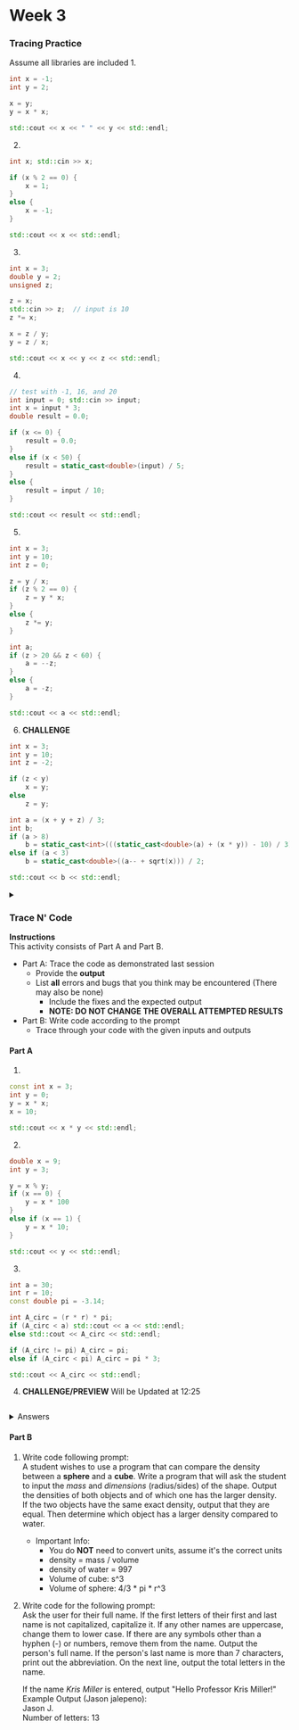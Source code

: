 # Week 3

### Tracing Practice
Assume all libraries are included
1.
```c++
int x = -1;
int y = 2;

x = y;
y = x * x;

std::cout << x << " " << y << std::endl;
```
2.
```c++
int x; std::cin >> x;

if (x % 2 == 0) {
    x = 1;
}
else {
    x = -1;
}

std::cout << x << std::endl;
```
3.
```c++
int x = 3;
double y = 2;
unsigned z;

z = x;
std::cin >> z;  // input is 10
z *= x;

x = z / y;
y = z / x;

std::cout << x << y << z << std::endl;
```
4.
```c++
// test with -1, 16, and 20
int input = 0; std::cin >> input;
int x = input * 3;
double result = 0.0;

if (x <= 0) {
    result = 0.0;
}
else if (x < 50) {
    result = static_cast<double>(input) / 5;
}
else {
    result = input / 10;
}

std::cout << result << std::endl;
```
5.
```c++
int x = 3;
int y = 10;
int z = 0;

z = y / x;
if (z % 2 == 0) {
    z = y * x;
}
else {
    z *= y;
}

int a;
if (z > 20 && z < 60) {
    a = --z;
}
else {
    a = -z;
}

std::cout << a << std::endl;
```
6. **CHALLENGE**
```c++
int x = 3;
int y = 10;
int z = -2;

if (z < y) 
    x = y;
else 
    z = y;

int a = (x + y + z) / 3;
int b;
if (a > 8)
    b = static_cast<int>(((static_cast<double>(a) + (x * y)) - 10) / 3) % 7;
else if (a < 3) 
    b = static_cast<double>((a-- + sqrt(x))) / 2;

std::cout << b << std::endl;
```
<details>
    <summary>
    </summary>
</details>

### Trace N' Code
<b>Instructions</b>  
This activity consists of Part A and Part B.
* Part A: Trace the code as demonstrated last session
    * Provide the **output**
    * List **all** errors and bugs that you think may be encountered (There may also be none)
      * Include the fixes and the expected output
      * **NOTE: DO NOT CHANGE THE OVERALL ATTEMPTED RESULTS**
* Part B: Write code according to the prompt
    * Trace through your code with the given inputs and outputs

#### Part A
1)
```c++
const int x = 3;
int y = 0;
y = x * x;
x = 10;

std::cout << x * y << std::endl;
```

2)
```c++
double x = 9;
int y = 3;

y = x % y;
if (x == 0) {
    y = x * 100
}
else if (x == 1) {
    y = x * 10;
}

std::cout << y << std::endl;
```

3)
```c++
int a = 30;
int r = 10;
const double pi = -3.14;

int A_circ = (r * r) * pi;
if (A_circ < a) std::cout << a << std::endl;
else std::cout << A_circ << std::endl;

if (A_circ != pi) A_circ = pi;
else if (A_circ < pi) A_circ = pi * 3;

std::cout << A_circ << std::endl;
```

4) **CHALLENGE/PREVIEW** Will be Updated at 12:25
```c++

```

<details>
    <summary>Answers</summary>
    

</details>

#### Part B

1) Write code following prompt:  
   A student wishes to use a program that can compare the density between a **sphere** and a **cube**.
   Write a program that will ask the student to input the *mass* and *dimensions* (radius/sides) of the shape.
   Output the densities of both objects and of which one has the larger density.  
   If the two objects have the same exact density, output that they are equal.
   Then determine which object has a larger density compared to water.
   * Important Info:
      * You do **NOT** need to convert units, assume it's the correct units
      * density = mass / volume
      * density of water = 997
      * Volume of cube: s^3
      * Volume of sphere: 4/3 * pi * r^3
2) Write code for the following prompt:  
   Ask the user for their full name.
   If the first letters of their first and last name is not capitalized, capitalize it.
   If any other names are uppercase, change them to lower case.
   If there are any symbols other than a hyphen (-) or numbers, remove them from the name.
   Output the person's full name. If the person's last name is more than 7 characters, print out the abbreviation.
   On the next line, output the total letters in the name.  
   
   If the name *Kris Miller* is entered, output "Hello Professor Kris Miller!"  
  Example Output (Jason jalepeno):  
  Jason J.  
  Number of letters: 13   